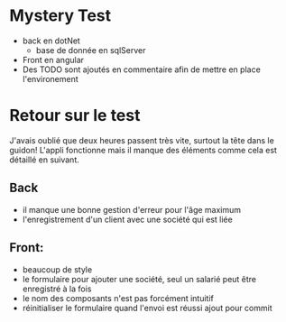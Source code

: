 # Mystery Test

-   back en dotNet
    -   base de donnée en sqlServer
-   Front en angular
-   Des TODO sont ajoutés en commentaire afin de mettre en place l'environement

# Retour sur le test

J'avais oublié que deux heures passent très vite, surtout la tête dans le guidon!
L'appli fonctionne mais il manque des éléments comme cela est détaillé en suivant.

## Back

-   il manque une bonne gestion d'erreur pour l'âge maximum
-   l'enregistrement d'un client avec une société qui est liée

## Front:

-   beaucoup de style
-   le formulaire pour ajouter une société, seul un salarié peut être enregistré à la fois
-   le nom des composants n'est pas forcément intuitif
-   réinitialiser le formulaire quand l'envoi est réussi
 ajout pour commit